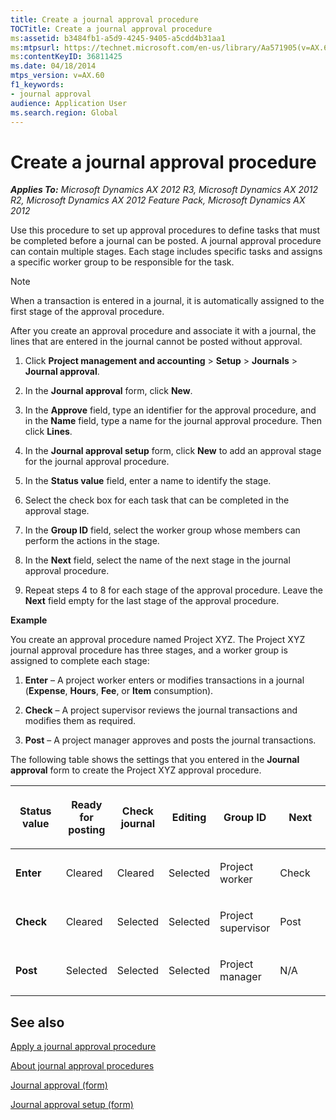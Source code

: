```yaml
---
title: Create a journal approval procedure
TOCTitle: Create a journal approval procedure
ms:assetid: b3484fb1-a5d9-4245-9405-a5cdd4b31aa1
ms:mtpsurl: https://technet.microsoft.com/en-us/library/Aa571905(v=AX.60)
ms:contentKeyID: 36811425
ms.date: 04/18/2014
mtps_version: v=AX.60
f1_keywords:
- journal approval
audience: Application User
ms.search.region: Global
---
```


# Create a journal approval procedure 


_**Applies To:** Microsoft Dynamics AX 2012 R3, Microsoft Dynamics AX 2012 R2, Microsoft Dynamics AX 2012 Feature Pack, Microsoft Dynamics AX 2012_

Use this procedure to set up approval procedures to define tasks that must be completed before a journal can be posted. A journal approval procedure can contain multiple stages. Each stage includes specific tasks and assigns a specific worker group to be responsible for the task.


> [!NOTE]
> <P>When a transaction is entered in a journal, it is automatically assigned to the first stage of the approval procedure.</P>



After you create an approval procedure and associate it with a journal, the lines that are entered in the journal cannot be posted without approval.

1.  Click **Project management and accounting** \> **Setup** \> **Journals** \> **Journal approval**.

2.  In the **Journal approval** form, click **New**.

3.  In the **Approve** field, type an identifier for the approval procedure, and in the **Name** field, type a name for the journal approval procedure. Then click **Lines**.

4.  In the **Journal approval setup** form, click **New** to add an approval stage for the journal approval procedure.

5.  In the **Status value** field, enter a name to identify the stage.

6.  Select the check box for each task that can be completed in the approval stage.

7.  In the **Group ID** field, select the worker group whose members can perform the actions in the stage.

8.  In the **Next** field, select the name of the next stage in the journal approval procedure.

9.  Repeat steps 4 to 8 for each stage of the approval procedure. Leave the **Next** field empty for the last stage of the approval procedure.

**Example**

You create an approval procedure named Project XYZ. The Project XYZ journal approval procedure has three stages, and a worker group is assigned to complete each stage:

1.  **Enter** – A project worker enters or modifies transactions in a journal (**Expense**, **Hours**, **Fee**, or **Item** consumption).

2.  **Check** – A project supervisor reviews the journal transactions and modifies them as required.

3.  **Post** – A project manager approves and posts the journal transactions.

The following table shows the settings that you entered in the **Journal approval** form to create the Project XYZ approval procedure.

<table style="width:100%;">
<colgroup>
<col style="width: 16%" />
<col style="width: 16%" />
<col style="width: 16%" />
<col style="width: 16%" />
<col style="width: 16%" />
<col style="width: 16%" />
</colgroup>
<thead>
<tr class="header">
<th><p><strong>Status value</strong></p></th>
<th><p><strong>Ready for posting</strong></p></th>
<th><p><strong>Check journal</strong></p></th>
<th><p><strong>Editing</strong></p></th>
<th><p><strong>Group ID</strong></p></th>
<th><p><strong>Next</strong></p></th>
</tr>
</thead>
<tbody>
<tr class="odd">
<td><p><strong>Enter</strong></p></td>
<td><p>Cleared</p></td>
<td><p>Cleared</p></td>
<td><p>Selected</p></td>
<td><p>Project worker</p></td>
<td><p>Check</p></td>
</tr>
<tr class="even">
<td><p><strong>Check</strong></p></td>
<td><p>Cleared</p></td>
<td><p>Selected</p></td>
<td><p>Selected</p></td>
<td><p>Project supervisor</p></td>
<td><p>Post</p></td>
</tr>
<tr class="odd">
<td><p><strong>Post</strong></p></td>
<td><p>Selected</p></td>
<td><p>Selected</p></td>
<td><p>Selected</p></td>
<td><p>Project manager</p></td>
<td><p>N/A</p></td>
</tr>
</tbody>
</table>


## See also

[Apply a journal approval procedure](apply-a-journal-approval-procedure.md)

[About journal approval procedures](about-journal-approval-procedures.md)

[Journal approval (form)](https://technet.microsoft.com/en-us/library/aa499141\(v=ax.60\))

[Journal approval setup (form)](https://technet.microsoft.com/en-us/library/aa558425\(v=ax.60\))

  


